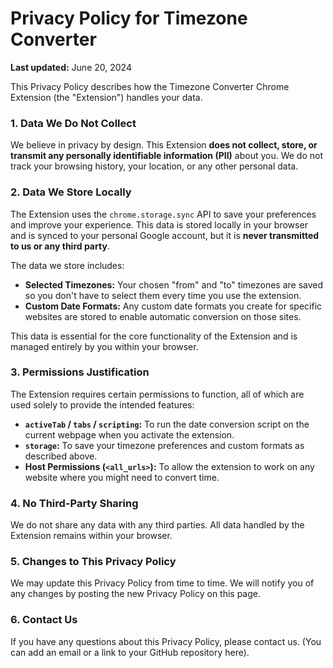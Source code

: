 # Privacy Policy for Timezone Converter

**Last updated:** June 20, 2024

This Privacy Policy describes how the Timezone Converter Chrome Extension (the "Extension") handles your data.

### 1. Data We Do Not Collect

We believe in privacy by design. This Extension **does not collect, store, or transmit any personally identifiable information (PII)** about you. We do not track your browsing history, your location, or any other personal data.

### 2. Data We Store Locally

The Extension uses the `chrome.storage.sync` API to save your preferences and improve your experience. This data is stored locally in your browser and is synced to your personal Google account, but it is **never transmitted to us or any third party**.

The data we store includes:

*   **Selected Timezones:** Your chosen "from" and "to" timezones are saved so you don't have to select them every time you use the extension.
*   **Custom Date Formats:** Any custom date formats you create for specific websites are stored to enable automatic conversion on those sites.

This data is essential for the core functionality of the Extension and is managed entirely by you within your browser.

### 3. Permissions Justification

The Extension requires certain permissions to function, all of which are used solely to provide the intended features:

*   **`activeTab` / `tabs` / `scripting`:** To run the date conversion script on the current webpage when you activate the extension.
*   **`storage`:** To save your timezone preferences and custom formats as described above.
*   **Host Permissions (`<all_urls>`):** To allow the extension to work on any website where you might need to convert time.

### 4. No Third-Party Sharing

We do not share any data with any third parties. All data handled by the Extension remains within your browser.

### 5. Changes to This Privacy Policy

We may update this Privacy Policy from time to time. We will notify you of any changes by posting the new Privacy Policy on this page.

### 6. Contact Us

If you have any questions about this Privacy Policy, please contact us. (You can add an email or a link to your GitHub repository here).